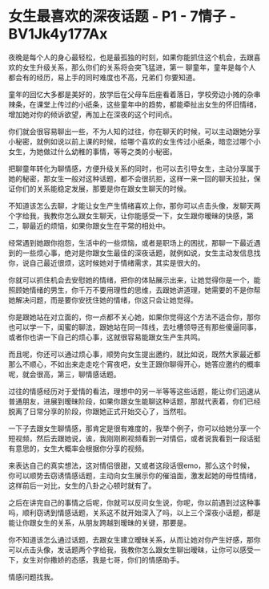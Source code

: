 # 女生最喜欢的深夜话题 - P1 - 7情子 - BV1Jk4y177Ax

夜晚是每个人的身心最轻松，也是最孤独的时刻，如果你能抓住这个机会，去跟喜欢的女生升级关系，那么你们的关系将会突飞猛进，第一 聊童年，童年是每个人都会有的经历，易上手的同时难度也不高，兄弟们 你要知道。

童年的回忆大多都是美好的，放学后在父母车后座看着落日，学校旁边小摊的杂串 辣条，在课堂上传过的小纸条，这些童年中的趋势，都能牵扯出女生的怀旧情绪，增加她对你的倾诉欲望，再加上在深夜的这个时间点。

你们就会很容易聊出一些，不为人知的过往，你在聊天的时候，可以主动跟她分享小秘密，就例如说以前上课的时候，给哪个喜欢的女生传过小纸条，暗恋过哪个小女生，为她做过什么幼稚的事情，等等之类的小秘密。

把聊童年转化为聊情感，方便升级关系的同时，也可以去引导女生，主动分享属于她的秘密，那女生一般对这种话题，都不会很抗拒，这样一来一回的聊天拉扯，保证你们的关系能稳定发展，那要是你在跟女生聊天的时候。

不知道该怎么去聊，才能让女生产生情绪喜欢上你，那你可以点击头像，发聊天两个字给我，我教你怎么跟女生聊天，让你能感受一下，女生跟你暧昧的快感，第二，聊最近的烦恼，如果你跟女生在平常的相处中。

经常遇到她跟你抱怨，生活中的一些烦恼，或者是职场上的困扰，那聊一下最近遇到的一些烦心事，绝对是你跟女生最佳的深夜话题，就例如说，女生主动发信息找你，说自己最近很烦，这时候她对于情绪需求，其实是很大的。

你就可以抓住机会去安慰她的情绪，把你的体贴展示出来，让她觉得你是一个，能照顾她情绪的男生，你千万不要用理性的思维，去跟她讲道理，她需要的不是你帮她解决问题，而是要你安抚住她的情绪，你这只会让她觉得。

你是跟她站在对立面的，你一点都不关心她，如果你觉得这个方法不适合你，那你也可以学一下，闺蜜的聊法，跟她站在同一阵线，去吐槽领导还有那些傻逼同事，或者你也讲一下自己的烦心事，这就很容易能跟女生产生共鸣。

而且呢，你还可以通过烦心事，顺势向女生提出邀约，就比如说，既然大家最近都那么不顺心，不如出来走走吃个宵夜吧，女生正跟你聊得开心，她答应邀约的概率呢，就会很高，第三，聊情感话题。

过往的情感经历对于爱情的看法，理想中的另一半等等这些话题，能让你们迅速从普通朋友，进展到暧昧阶段，如果你跟女生能聊这种话题，那就代表着，你们已经脱离了日常分享的阶段，你跟她正式开始交心了，当然啦。

一下子去跟女生聊情感，那肯定是很有难度的，我举个例子，你可以给她分享一个短视频，然后去跟她说，诶，我刚刚刷视频看到一对情侣，或者说我看到一段话挺有意思的，女生大概率会根据你分享的视频。

来表达自己的真实想法，这对情侣很甜，又或者这段话很emo，那么这个时候，你可以顺势去窃诱情感话题，主动向女生展示你的催油面，激发起她的母性情绪，这样前后一对比，女生的八卦之心顿时就有了。

之后在讲完自己的事情之后呢，你就可以反问女生说，你呢，你以前遇到过这种事吗，顺利窃诱到情感话题，关系这不就开始深入了吗，以上三个深夜小话题，都是能让你跟女生的关系，从朋友跨越到暧昧的关键，那要是。

你不知道该怎么通过话题，去跟女生建立暧昧关系，从而让她对你产生好感，那你可以点击头像，发话题两个字给我，我教你怎么跟女生聊出暧昧，让你可以感受一下，女生对你撒娇的态感，我是七哥，你们的情感助手。

情感问题找我。